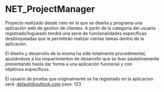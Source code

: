 # NET_ProjectManager

Proyecto realizado desde cero en la que se diseña y programa una aplicación web de gestion de clientes.
A partir de la categoria del usuario registrado/logueado tendrá una serie de funcionalidades específicas
desbloqueadas que le permitirán realizar ciertas tareas dentro de la aplicación.

El diseño y desarrollo de la misma ha sido totalmente procedimental, ajustándose a los requerimientos de 
desarrollo que se iban paulatinamente presentando hasta dar forma a una aplicación funcional y con  
objetivos específicos.

El usuario de prueba que originalmente se ha registrado en la aplicacion será:
default@outlook.com
pass: 123
